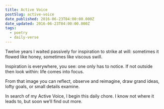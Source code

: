 ```yaml
---
title: Active Voice
postSlug: active-voice
date_published: 2016-06-23T04:00:00.000Z
date_updated: 2016-06-23T04:00:00.000Z
tags:
  - poetry
  - daily-verse
---
```


Twelve years I waited passively for inspiration to strike at will:
sometimes it flowed like honey, sometimes like viscous swill.

Inspiration is everywhere, you see: one only has to notice.
If not outside then look within: life comes into focus.

From that image you can reflect, observe and reimagine,
draw grand ideas, lofty goals, or small details examine.

In search of my Active Voice, I begin this daily chore.
I know not where it leads to, but soon we’ll find out more.
